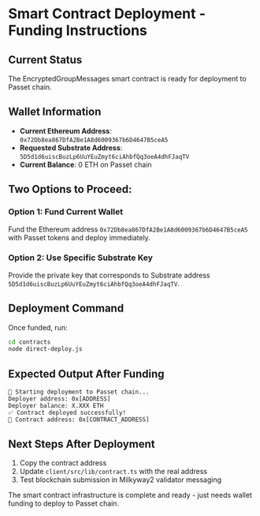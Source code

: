 # Smart Contract Deployment - Funding Instructions

## Current Status
The EncryptedGroupMessages smart contract is ready for deployment to Passet chain.

## Wallet Information
- **Current Ethereum Address**: `0x72Db8ea867DfA2Be1A8d6009367b6D4647B5ceA5`
- **Requested Substrate Address**: `5D5d1d6uiscBuzLp6UuYEuZmyt6ciAhbfQq3oeA4dhFJaqTV`
- **Current Balance**: 0 ETH on Passet chain

## Two Options to Proceed:

### Option 1: Fund Current Wallet
Fund the Ethereum address `0x72Db8ea867DfA2Be1A8d6009367b6D4647B5ceA5` with Passet tokens and deploy immediately.

### Option 2: Use Specific Substrate Key
Provide the private key that corresponds to Substrate address `5D5d1d6uiscBuzLp6UuYEuZmyt6ciAhbfQq3oeA4dhFJaqTV`.

## Deployment Command
Once funded, run:
```bash
cd contracts
node direct-deploy.js
```

## Expected Output After Funding
```
🚀 Starting deployment to Passet chain...
Deployer address: 0x[ADDRESS]
Deployer balance: X.XXX ETH
✅ Contract deployed successfully!
📍 Contract address: 0x[CONTRACT_ADDRESS]
```

## Next Steps After Deployment
1. Copy the contract address
2. Update `client/src/lib/contract.ts` with the real address
3. Test blockchain submission in Milkyway2 validator messaging

The smart contract infrastructure is complete and ready - just needs wallet funding to deploy to Passet chain.